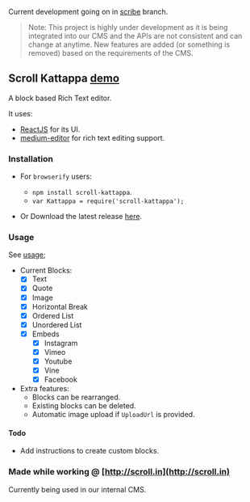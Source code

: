 Current development going on in [scribe](https://github.com/brijeshb42/kattappa/tree/scribe) branch.

>Note: This project is highly under development as it is being integrated into our CMS and the APIs are not consistent and can change at anytime. New features are added (or something is removed) based on the requirements of the CMS.

## Scroll Kattappa [demo](http://bitwiser.in/kattappa/)

A block based Rich Text editor.

It uses:
* [ReactJS](http://facebook.github.io/react/) for its UI.
* [medium-editor](https://github.com/yabwe/medium-editor) for rich text editing support.

### Installation
* For `browserify` users:
    * `npm install scroll-kattappa`.
    * `var Kattappa = require('scroll-kattappa');`


* Or Download the latest release [here](https://github.com/scrolltech/kattappa/releases/latest).

### Usage

See [usage](https://github.com/brijeshb42/kattappa/blob/es6/src/demo.js);

* Current Blocks:
    - [x] Text
    - [x] Quote
    - [x] Image
    - [x] Horizontal Break
    - [x] Ordered List
    - [x] Unordered List
    - [x] Embeds
        - [x] Instagram
        - [x] Vimeo
        - [x] Youtube
        - [x] Vine
        - [x] Facebook

* Extra features:
    * Blocks can be rearranged.
    * Existing blocks can be deleted.
    * Automatic image upload if `UploadUrl` is provided.

#### Todo
* Add instructions to create custom blocks.

### Made while working @ [http://scroll.in](http://scroll.in)

Currently being used in our internal CMS.
